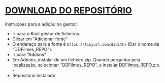 # <a href="DDFilmes_REPO.zip">DOWNLOAD DO REPOSITÓRIO</a>

Instruções para a adição no gestor:


<p align="left">
  <ul>
    <li>Ir para o Kodi gestor de ficheiros.</li>
    <li>Clicar em "Adicionar fonte"</li>
    <li>O endereço para a fonte é <code>https://tinyurl.com/didithx</code> (Dar o nome de "DDFilmes_REPO").</li>
    <li>Ir para "Addons"</li>
    <li>Em Addons, instalar de um ficheiro zip. Quando perguntar pela localização, selecionar "DDFilmes_REPO", e instalar <a href="DDFilmes_REPO.zip">DDFilmes_REPO.zip</a>.</li>
    -
    <li>Repositório Instalado!</li>
    
</ul>

                                      
                                       

</p>

